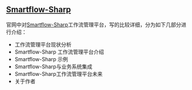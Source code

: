 ﻿## [Smartflow-Sharp](https://www.smartflow-sharp.com)
官网中对[Smartflow-Sharp](https://www.smartflow-sharp.com)工作流管理平台，写的比较详细，分为如下几部分进行介绍：
* 工作流管理平台现状分析
* Smartflow-Sharp 工作流管理平台介绍
* Smartflow-Sharp 示例
* Smartflow-Sharp与业务系统集成
* Smartflow-Sharp工作流管理平台未来
* 关于作者
